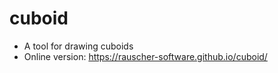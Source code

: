 # cuboid

- A tool for drawing cuboids
- Online version: https://rauscher-software.github.io/cuboid/

